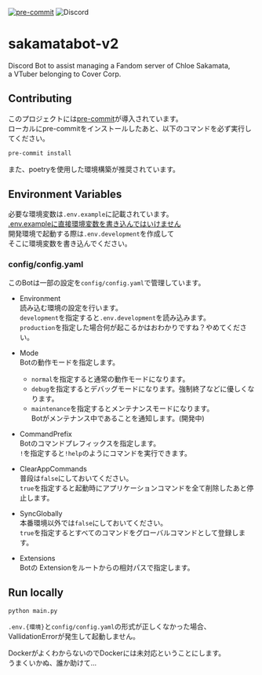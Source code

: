 [![pre-commit](https://img.shields.io/badge/pre--commit-enabled-brightgreen?logo=pre-commit)](https://github.com/pre-commit/pre-commit)
![Discord](https://img.shields.io/discord/915910043461890078)

# sakamatabot-v2

Discord Bot to assist managing a Fandom server of Chloe Sakamata,<br>
a VTuber belonging to Cover Corp.

## Contributing

このプロジェクトには[pre-commit](https://pre-commit.com/)が導入されています。<br>
ローカルにpre-commitをインストールしたあと、以下のコマンドを必ず実行してください。

```bash
pre-commit install
```

また、poetryを使用した環境構築が推奨されています。

## Environment Variables

必要な環境変数は`.env.example`に記載されています。<br>
<u>.env.exampleに直接環境変数を書き込んではいけません</u><br>
開発環境で起動する際は`.env.development`を作成して<br>
そこに環境変数を書き込んでください。<br>

### config/config.yaml

このBotは一部の設定を`config/config.yaml`で管理しています。<br>

- Environment<br>
読み込む環境の設定を行います。<br>
`development`を指定すると`.env.development`を読み込みます。<br>
`production`を指定した場合何が起こるかはおわかりですね？やめてください。

- Mode<br>
Botの動作モードを指定します。<br>
  - `normal`を指定すると通常の動作モードになります。<br>
  - `debug`を指定するとデバッグモードになります。強制終了などに優しくなります。<br>
  - `maintenance`を指定するとメンテナンスモードになります。<br>Botがメンテナンス中であることを通知します。(開発中)

- CommandPrefix<br>
Botのコマンドプレフィックスを指定します。<br>
`!`を指定すると`!help`のようにコマンドを実行できます。

- ClearAppCommands<br>
普段は`false`にしておいてください。<br>
`true`を指定すると起動時にアプリケーションコマンドを全て削除したあと停止します。<br>

- SyncGlobally<br>
本番環境以外では`false`にしておいてください。<br>
`true`を指定するとすべてのコマンドをグローバルコマンドとして登録します。<br>

- Extensions<br>
Botの Extensionをルートからの相対パスで指定します。<br>

## Run locally

```bash
python main.py
```

`.env.{環境}`と`config/config.yaml`の形式が正しくなかった場合、<br>
VallidationErrorが発生して起動しません。

DockerがよくわからないのでDockerには未対応ということにします。<br>
うまくいかぬ、誰か助けて...<br>
